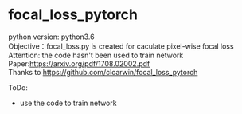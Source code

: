 # focal_loss_pytorch
python version: python3.6   
Objective：focal_loss.py is created for caculate pixel-wise  focal loss    
Attention: the code hasn't been used to train network   
Paper:https://arxiv.org/pdf/1708.02002.pdf    
Thanks to https://github.com/clcarwin/focal_loss_pytorch   

ToDo:   
- use the code to train network
